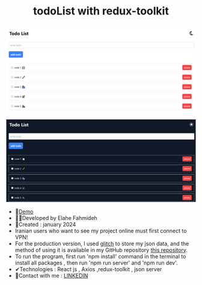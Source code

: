 
<h1 align="center">todoList with redux-toolkit</h1>

![demo](https://github.com/Ela-Fhd/todoList_RTK_02/blob/main/src/assets/demo/demo-1.png)
-


![demo](https://github.com/Ela-Fhd/todoList_RTK_02/blob/main/src/assets/demo/demo-2.png)

  - &#128204;<a href="https://todolistwithrtkandjsonserver.netlify.app/" >Demo</a>
  - 🙋‍♀️Developed by Elahe Fahmideh
  - 📆Created : january 2024
  - Iranian users who want to see my project online must first connect to VPN!
  - For the production version, I used [glitch](https://glitch.com/) to store my json data, and the method of using it is available in my GitHub repository [this repository](https://github.com/Ela-Fhd/BookingDB).
  - To run the program, first run 'npm install' command in the terminal to install all packages , then run 'npm run server' and 'npm run dev'.
  - &#x2714;Technologies : React js , Axios ,redux-toolkit , json server 
  - &#128231;Contact with me : <a href="https://www.linkedin.com/in/elahe-fahmideh/">LINKEDIN</a>





